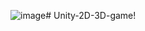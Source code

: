 ![image](https://github.com/HelloLeexy/Unity-2D-3D-game/assets/76617194/a3b9209c-3087-4239-b6ce-d436de998533)# Unity-2D-3D-game!
